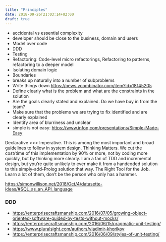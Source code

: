 ```yaml
---
title: "Principles"
date: 2018-09-26T21:03:14+02:00
draft: true
---
```


- accidental vs essential complexity
- developer should be close to the business, domain and users
- Model over code
- DDD
- Testing
- Refactoring: Code-level micro refactorings, Refactoring to patterns, refactoring to a deeper model
- Isolating domain logic
- Boundaries
- breaks up naturally into a number of subproblems
- Write things down https://news.ycombinator.com/item?id=18145205
- Define clearly what is the problem and what are the constraints in the solution
- Are the goals clearly stated and explained. Do we have buy in from the team?
- Make sure that the problems we are trying to fix identified and are clearly explained
- Identify area of blurriness and unclear
- simple is not easy: https://www.infoq.com/presentations/Simple-Made-Easy

Declarative >>> Imperative. This is among the most important and broad guidelines to follow in system design.
Thinking Matters. We cut the cost/time of this implementation by 90% or more, not by coding more quickly, but by thinking more clearly. I am a fan of TDD and incremental design, but you’re quite unlikely to ever make it from a handcoded solution to this simply-add-Prolog solution that way.
The Right Tool for the Job. Learn a lot of them, don’t be the person who only has a hammer.

https://simonwillison.net/2018/Oct/4/datasette-ideas/#SQL_as_an_API_language

### DDD

- https://enterprisecraftsmanship.com/2016/07/05/growing-object-oriented-software-guided-by-tests-without-mocks/
- https://enterprisecraftsmanship.com/2016/06/15/pragmatic-unit-testing/
- https://www.pluralsight.com/authors/vladimir-khorikov
- https://enterprisecraftsmanship.com/2016/06/09/styles-of-unit-testing/
